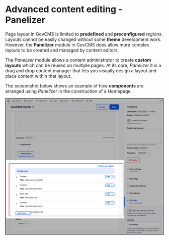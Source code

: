 # Advanced content editing - Panelizer

Page layout in GovCMS is limited to **predefined** and **preconfigured** _regions_. Layouts cannot be easily changed without some **theme** development work. However, the **Panelizer** module in GovCMS does allow more complex layouts to be created and managed by content editors.

The _Panelizer_ module allows a content administrator to create **custom layouts** which can be reused on multiple pages. At its core, _Panelizer_ it is a drag and drop content manager that lets you visually design a layout and place content within that layout.‌

The sceeenshot below shows an example of how **components** are arranged using _Panelizer_ in the construction of a Homepage.

![](../.gitbook/assets/Unit-12-Advanced-Panelizer-1.png)

